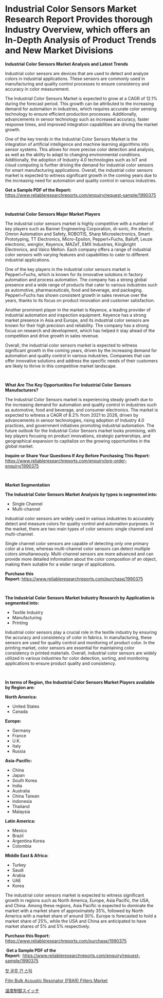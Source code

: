 <p><h1>Industrial Color Sensors Market Research Report Provides thorough Industry Overview, which offers an In-Depth Analysis of Product Trends and New Market Divisions</h1></p><p><strong>Industrial Color Sensors Market Analysis and Latest Trends</strong></p>
<p><p>Industrial color sensors are devices that are used to detect and analyze colors in industrial applications. These sensors are commonly used in manufacturing and quality control processes to ensure consistency and accuracy in color measurement.</p><p>The Industrial Color Sensors Market is expected to grow at a CAGR of 12.1% during the forecast period. This growth can be attributed to the increasing demand for automation in industries, which requires accurate color sensing technology to ensure efficient production processes. Additionally, advancements in sensor technology such as increased accuracy, faster response times, and improved integration capabilities are driving the market growth.</p><p>One of the key trends in the Industrial Color Sensors Market is the integration of artificial intelligence and machine learning algorithms into sensor systems. This allows for more precise color detection and analysis, as well as the ability to adapt to changing environmental conditions. Additionally, the adoption of Industry 4.0 technologies such as IoT and cloud computing is further driving the demand for industrial color sensors for smart manufacturing applications. Overall, the industrial color sensors market is expected to witness significant growth in the coming years due to the increasing need for automation and quality control in various industries.</p></p>
<p><strong>Get a Sample PDF of the Report:&nbsp;</strong> <a href="https://www.reliableresearchreports.com/enquiry/request-sample/1990375">https://www.reliableresearchreports.com/enquiry/request-sample/1990375</a></p>
<p>&nbsp;</p>
<p><strong>Industrial Color Sensors Major Market Players</strong></p>
<p><p>The industrial color sensors market is highly competitive with a number of key players such as Banner Engineering Corporation, di-soric, ifm efector, Omron Automation and Safety, ROBOTIS, Sharp Microelectronics, Smart Prototyping, TT Electronics, Micro-Epsilon, Pepperl+Fuchs, Balluff, Leuze electronic, wenglor, Keyence, MAZeT, EMX Industries, Kingbright Electronics, and Valco Melton. Each company offers a range of industrial color sensors with varying features and capabilities to cater to different industrial applications.</p><p>One of the key players in the industrial color sensors market is Pepperl+Fuchs, which is known for its innovative solutions in factory automation and process automation. The company has a strong global presence and a wide range of products that cater to various industries such as automotive, pharmaceuticals, food and beverage, and packaging. Pepperl+Fuchs has shown consistent growth in sales revenue over the years, thanks to its focus on product innovation and customer satisfaction.</p><p>Another prominent player in the market is Keyence, a leading provider of industrial automation and inspection equipment. Keyence has a strong market presence in Asia and Europe, and its industrial color sensors are known for their high precision and reliability. The company has a strong focus on research and development, which has helped it stay ahead of the competition and drive growth in sales revenue.</p><p>Overall, the industrial color sensors market is expected to witness significant growth in the coming years, driven by the increasing demand for automation and quality control in various industries. Companies that can offer innovative solutions and address the specific needs of their customers are likely to thrive in this competitive market landscape.</p></p>
<p>&nbsp;</p>
<p><strong>What Are The Key Opportunities For Industrial Color Sensors Manufacturers?</strong></p>
<p><p>The Industrial Color Sensors market is experiencing steady growth due to the increasing demand for automation and quality control in industries such as automotive, food and beverage, and consumer electronics. The market is expected to witness a CAGR of 8.2% from 2021 to 2026, driven by advancements in sensor technologies, rising adoption of Industry 4.0 practices, and government initiatives promoting industrial automation. The future outlook for the Industrial Color Sensors market looks promising, with key players focusing on product innovations, strategic partnerships, and geographical expansion to capitalize on the growing opportunities in the global market.</p></p>
<p><strong>Inquire or Share Your Questions If Any Before Purchasing This Report:</strong> <a href="https://www.reliableresearchreports.com/enquiry/pre-order-enquiry/1990375">https://www.reliableresearchreports.com/enquiry/pre-order-enquiry/1990375</a></p>
<p>&nbsp;</p>
<p><strong>Market Segmentation</strong></p>
<p><strong>The Industrial Color Sensors Market Analysis by types is segmented into:</strong></p>
<p><ul><li>Single Channel</li><li>Multi-channel</li></ul></p>
<p><p>Industrial color sensors are widely used in various industries to accurately detect and measure colors for quality control and automation purposes. In the market, there are two main types of color sensors: single channel and multi-channel. </p><p>Single channel color sensors are capable of detecting only one primary color at a time, whereas multi-channel color sensors can detect multiple colors simultaneously. Multi-channel sensors are more advanced and can provide more detailed information about the color composition of an object, making them suitable for a wider range of applications.</p></p>
<p><strong>Purchase this Report:&nbsp;</strong><a href="https://www.reliableresearchreports.com/purchase/1990375">https://www.reliableresearchreports.com/purchase/1990375</a></p>
<p>&nbsp;</p>
<p><strong>The Industrial Color Sensors Market Industry Research by Application is segmented into:</strong></p>
<p><ul><li>Textile Industry</li><li>Manufacturing</li><li>Printing</li></ul></p>
<p><p>Industrial color sensors play a crucial role in the textile industry by ensuring the accuracy and consistency of color in fabrics. In manufacturing, these sensors are used for quality control and monitoring of product color. In the printing market, color sensors are essential for maintaining color consistency in printed materials. Overall, industrial color sensors are widely utilized in various industries for color detection, sorting, and monitoring applications to ensure product quality and consistency.</p></p>
<p>&nbsp;</p>
<p><strong>In terms of Region, the Industrial Color Sensors Market Players available by Region are:</strong></p>
<p>
    <p> <strong> North America: </strong>
        <ul>
            <li>United States</li>
            <li>Canada</li>
        </ul>
        </p> 
    <p> <strong> Europe: </strong>
        <ul>
            <li>Germany</li>
            <li>France</li>
            <li>U.K.</li>
            <li>Italy</li>
            <li>Russia</li>
        </ul>
        </p> 
    <p> <strong> Asia-Pacific: </strong>
        <ul>
            <li>China</li>
            <li>Japan</li>
            <li>South Korea</li>
            <li>India</li>
            <li>Australia</li>
            <li>China Taiwan</li>
            <li>Indonesia</li>
            <li>Thailand</li>
            <li>Malaysia</li>
        </ul>
        </p> 
    <p> <strong> Latin America: </strong>
        <ul>
            <li>Mexico</li>
            <li>Brazil</li>
            <li>Argentina Korea</li>
            <li>Colombia</li>
        </ul>
        </p> 
    <p> <strong> Middle East & Africa: </strong>
        <ul>
            <li>Turkey</li>
            <li>Saudi</li>
            <li>Arabia</li>
            <li>UAE</li>
            <li>Korea</li>
        </ul>
    </p>
    </p>
<p><p>The industrial color sensors market is expected to witness significant growth in regions such as North America, Europe, Asia Pacific, the USA, and China. Among these regions, Asia Pacific is expected to dominate the market with a market share of approximately 35%, followed by North America with a market share of around 30%. Europe is forecasted to hold a market share of 25%, while the USA and China are anticipated to have market shares of 5% and 5% respectively.</p></p>
<p><strong>Purchase this Report: </strong><a href="https://www.reliableresearchreports.com/purchase/1990375">https://www.reliableresearchreports.com/purchase/1990375</a></p>
<p>&nbsp;<strong>Get a Sample PDF of the Report:&nbsp;&nbsp;</strong><a href="https://www.reliableresearchreports.com/enquiry/request-sample/1990375">https://www.reliableresearchreports.com/enquiry/request-sample/1990375</a></p>
<p><strong></strong></p>
<p><p><a href="https://github.com/vskv4779xr1/Market-Research-Report-List-1/blob/main/145622713336.md">핫 글루 건 스틱</a></p><p><a href="https://github.com/mahnoor2003/Market-Research-Report-List-3/blob/main/film-bulk-acoustic-resonator-fbar-filters-market.md">Film Bulk Acoustic Resonator (FBAR) Filters Market</a></p><p><a href="https://github.com/mcbeesbxa270/Market-Research-Report-List-1/blob/main/269262314232.md">温度制御スイッチ</a></p></p>